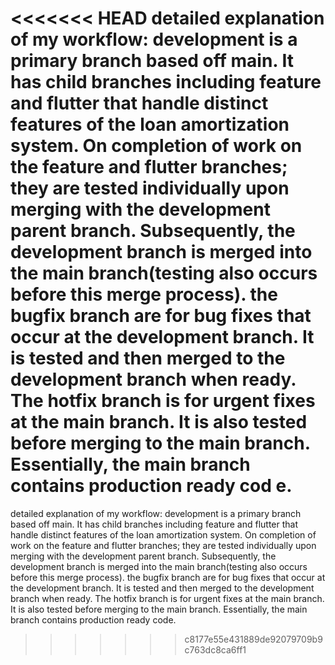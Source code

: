 <<<<<<< HEAD
detailed explanation of my workflow: development is a primary branch based off main. It has child branches including feature and flutter that handle distinct features of the loan amortization system. On completion of work on the feature and flutter branches; they are tested individually upon merging with the development parent branch. Subsequently, the development branch is merged into the main branch(testing also occurs before this merge process). the bugfix branch are for bug fixes that occur at the development branch. It is tested and then merged to the development branch when ready. The hotfix branch is for urgent fixes at the main branch. It is also tested before merging to the main branch. Essentially, the main branch contains production ready cod e.
=======
detailed explanation of my workflow: development is a primary branch based off main. It has child branches including feature and flutter that handle distinct features of the loan amortization system. On completion of work on the feature and flutter branches; they are tested individually upon merging with the development parent branch. Subsequently, the development branch is merged into the main branch(testing also occurs before this merge process). the bugfix branch are for bug fixes that occur at the development branch. It is tested and then merged to the development branch when ready. The hotfix branch is for urgent fixes at the main branch. It is also tested before merging to the main branch. Essentially, the main branch contains production ready code.
>>>>>>> c8177e55e431889de92079709b9c763dc8ca6ff1

